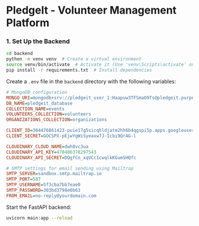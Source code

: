 # PledgeIt - Volunteer Management Platform

### 1. Set Up the Backend
```sh
cd backend
python -m venv venv  # Create a virtual environment
source venv/bin/activate  # Activate it (Use 'venv\Scripts\activate' on Windows)
pip install -r requirements.txt  # Install dependencies
```

Create a `.env` file in the `backend` directory with the following variables:
```ini
# MongoDB configuration
MONGO_URI=mongodb+srv://pledgeit_user_1:Haapuw3TFSmaO9Ts@pledgeit.purpn.mongodb.net/?retryWrites=true&w=majority
DB_NAME=pledgeit_database
COLLECTION_NAME=events
VOLUNTEERS_COLLECTION=volunteers
ORGANIZATIONS_COLLECTION=organizations

CLIENT_ID=384476861423-puie17g5sicqhldjatm2hh6b4qgspi5p.apps.googleusercontent.com
CLIENT_SECRET=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

CLOUDINARY_CLOUD_NAME=dwh8vc3ua
CLOUDINARY_API_KEY=478486378297543
CLOUDINARY_API_SECRET=DQgfCn_xqVCcIcwqlkKGumSHQfc

# SMTP settings for email sending using Mailtrap
SMTP_SERVER=sandbox.smtp.mailtrap.io
SMTP_PORT=587
SMTP_USERNAME=5f3cba7bb7eae0
SMTP_PASSWORD=303bd3798e0b63
FROM_EMAIL=no-reply@yourdomain.com
```

Start the FastAPI backend:
```sh
uvicorn main:app --reload
```

